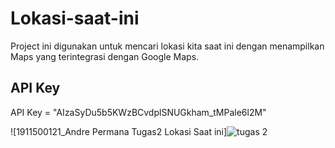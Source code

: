 # Lokasi-saat-ini
Project ini digunakan untuk mencari lokasi kita saat ini dengan menampilkan Maps yang terintegrasi dengan Google Maps.

## API Key
API Key = "AIzaSyDu5b5KWzBCvdplSNUGkham_tMPale6l2M"

![1911500121_Andre Permana Tugas2  Lokasi Saat ini]![tugas 2](https://user-images.githubusercontent.com/103313198/162874740-5d5f98e9-cd3d-4d7c-9e22-6614a46044a8.png)
